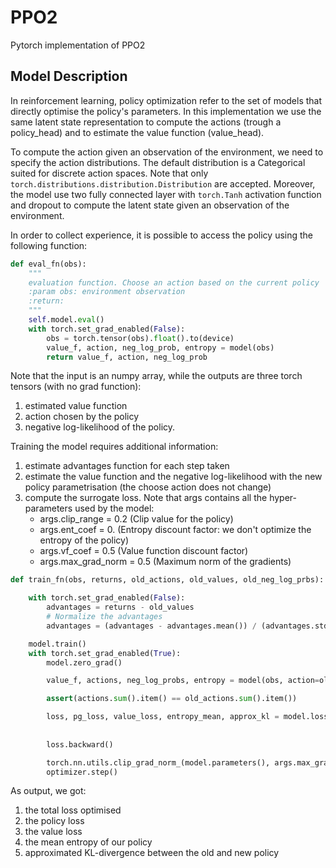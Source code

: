 # PPO2
Pytorch implementation of PPO2

## Model Description
In reinforcement learning, policy optimization refer to the set of models that directly optimise the policy's parameters.
In this implementation we use the same latent state representation to compute the actions (trough a policy_head) and to estimate the value function (value_head).

To compute the action given an observation of the environment, we need to specify the action distributions. The default distribution is a Categorical suited for discrete action spaces.
Note that only ```torch.distributions.distribution.Distribution``` are accepted.
Moreover, the model use two fully connected layer with ```torch.Tanh``` activation function and dropout to compute the latent state given an observation of the environment.

In order to collect experience, it is possible to access the policy using the following function:
```python
def eval_fn(obs):
    """
    evaluation function. Choose an action based on the current policy
    :param obs: environment observation
    :return:
    """
    self.model.eval()
    with torch.set_grad_enabled(False):
        obs = torch.tensor(obs).float().to(device)
        value_f, action, neg_log_prob, entropy = model(obs)
        return value_f, action, neg_log_prob
``` 
Note that the input is an numpy array, while the outputs are three torch tensors (with no grad function):
1. estimated value function
2. action chosen by the policy
3. negative log-likelihood of the policy.

Training the model requires additional information:
1. estimate advantages function for each step taken
2. estimate the value function and the negative log-likelihood with the new policy parametrisation (the choose action does not change)
3. compute the surrogate loss. Note that args contains all the hyper-parameters used by the model:
    - args.clip_range = 0.2 (Clip value for the policy)
    - args.ent_coef = 0. (Entropy discount factor: we don't optimize the entropy of the policy)
    - args.vf_coef = 0.5 (Value function discount factor)
    - args.max_grad_norm = 0.5 (Maximum norm of the gradients)
```python
def train_fn(obs, returns, old_actions, old_values, old_neg_log_prbs):

    with torch.set_grad_enabled(False):
        advantages = returns - old_values
        # Normalize the advantages
        advantages = (advantages - advantages.mean()) / (advantages.std() + 1e-8)

    model.train()
    with torch.set_grad_enabled(True):
        model.zero_grad()

        value_f, actions, neg_log_probs, entropy = model(obs, action=old_actions)

        assert(actions.sum().item() == old_actions.sum().item())

        loss, pg_loss, value_loss, entropy_mean, approx_kl = model.loss(returns, value_f, neg_log_probs, entropy, advantages,
                                                                           old_values, old_neg_log_prbs,
                                                                           args.clip_range, args.ent_coef, args.vf_coef)
        loss.backward()

        torch.nn.utils.clip_grad_norm_(model.parameters(), args.max_grad_norm)
        optimizer.step()
```
As output, we got:
 1. the total loss optimised
 2. the policy loss
 3. the value loss
 4. the mean entropy of our policy
 5. approximated KL-divergence between the old and new policy
